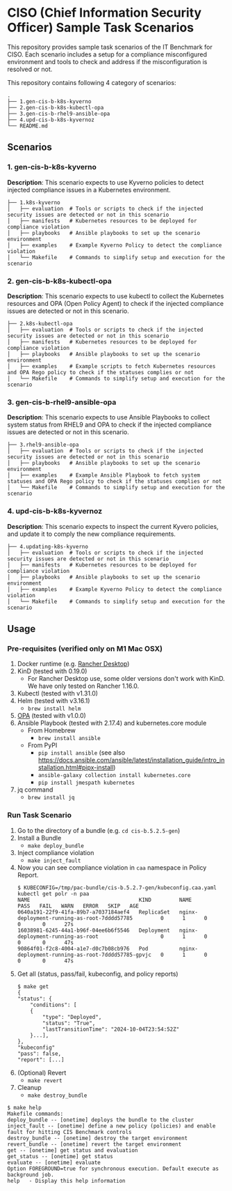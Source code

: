 # CISO (Chief Information Security Officer) Sample Task Scenarios

This repository provides sample task scenarios of the IT Benchmark for CISO. Each scenario includes a setup for a compliance misconfigured environment and tools to check and address if the misconfiguration is resolved or not.

This repository contains following 4 category of scenarios:

```
.
├── 1.gen-cis-b-k8s-kyverno
├── 2.gen-cis-b-k8s-kubectl-opa
├── 3.gen-cis-b-rhel9-ansible-opa
├── 4.upd-cis-b-k8s-kyvernoz
└── README.md
```

## Scenarios

### 1. gen-cis-b-k8s-kyverno
**Description**: This scenario expects to use Kyverno policies to detect injected compliance issues in a Kubernetes environment.

```
├── 1.k8s-kyverno
│   ├── evaluation  # Tools or scripts to check if the injected security issues are detected or not in this scenario
│   ├── manifests   # Kubernetes resources to be deployed for compliance violation 
│   ├── playbooks   # Ansible playbooks to set up the scenario environment
│   ├── examples    # Example Kyverno Policy to detect the compliance violation
│   └── Makefile    # Commands to simplify setup and execution for the scenario
```
### 2. gen-cis-b-k8s-kubectl-opa
**Description**: This scenario expects to use kubectl to collect the Kubernetes resources and OPA (Open Policy Agent) to check if the injected compliance issues are detected or not in this scenario.

```
├── 2.k8s-kubectl-opa
│   ├── evaluation  # Tools or scripts to check if the injected security issues are detected or not in this scenario
│   ├── manifests   # Kubernetes resources to be deployed for compliance violation 
│   ├── playbooks   # Ansible playbooks to set up the scenario environment
│   ├── examples    # Example scripts to fetch Kubernetes resources and OPA Rego policy to check if the statuses complies or not 
│   └── Makefile    # Commands to simplify setup and execution for the scenario
```
### 3. gen-cis-b-rhel9-ansible-opa
**Description**: This scenario expects to use Ansible Playbooks to collect system status from RHEL9 and OPA to check if the injected compliance issues are detected or not in this scenario.

```
├── 3.rhel9-ansible-opa
│   ├── evaluation  # Tools or scripts to check if the injected security issues are detected or not in this scenario
│   ├── playbooks   # Ansible playbooks to set up the scenario environment
│   ├── examples    # Example Ansible Playbook to fetch system statuses and OPA Rego policy to check if the statuses complies or not 
│   └── Makefile    # Commands to simplify setup and execution for the scenario
```

### 4. upd-cis-b-k8s-kyvernoz
**Description**: This scenario expects to inspect the current Kyvero policies, and update it to comply the new compliance requirements.

```
├── 4.updating-k8s-kyverno
│   ├── evaluation  # Tools or scripts to check if the injected security issues are detected or not in this scenario
│   ├── manifests   # Kubernetes resources to be deployed for compliance violation 
│   ├── playbooks   # Ansible playbooks to set up the scenario environment
│   ├── examples    # Example Kyverno Policy to detect the compliance violation
│   └── Makefile    # Commands to simplify setup and execution for the scenario
```

## Usage

### Pre-requisites (verified only on M1 Mac OSX)
1. Docker runtime (e.g. [Rancher Desktop](https://docs.rancherdesktop.io/getting-started/installation))
1. KinD (tested with 0.19.0)
    - For Rancher Desktop use, some older versions don't work with KinD. We have only tested on Rancher 1.16.0.
1. Kubectl (tested with v1.31.0)
1. Helm (tested with v3.16.1)
    - `brew install helm`
1. [OPA](https://www.openpolicyagent.org/) (tested with v1.0.0)
1. Ansible Playbook (tested with 2.17.4) and kubernetes.core module
    - From Homebrew
        - `brew install ansible`
    - From PyPI
        - `pip install ansible` (see also https://docs.ansible.com/ansible/latest/installation_guide/intro_installation.html#pipx-install)
        - `ansible-galaxy collection install kubernetes.core`
        - `pip install jmespath kubernetes`
1. jq command
    - `brew install jq`

### Run Task Scenario
1. Go to the directory of a bundle (e.g. `cd cis-b.5.2.5-gen`)
1. Install a Bundle
    - `make deploy_bundle`
1. Inject compliance violation
    - `make inject_fault`
1. Now you can see compliance violation in `caa` namespace in Policy Report. 
    ```
    $ KUBECONFIG=/tmp/pac-bundle/cis-b.5.2.7-gen/kubeconfig.caa.yaml kubectl get polr -n paa
    NAME                                   KIND         NAME                                                PASS   FAIL   WARN   ERROR   SKIP   AGE
    0640a191-22f9-41fa-89b7-a7037184aef4   ReplicaSet   nginx-deployment-running-as-root-7dddd57785         0      1      0      0       0      27s
    16038981-6245-44a1-b96f-04ee6b6f5546   Deployment   nginx-deployment-running-as-root                    0      1      0      0       0      47s
    90864f01-f2c8-4004-a1e7-d0c7b08cb976   Pod          nginx-deployment-running-as-root-7dddd57785-gpvjc   0      1      0      0       0      47s
    ```
1. Get all (status, pass/fail, kubeconfig, and policy reports) 
    ```
    $ make get
    {
    "status": {
        "conditions": [
        {
            "type": "Deployed",
            "status": "True",
            "lastTransitionTime": "2024-10-04T23:54:52Z"
        }...],
    },
    "kubeconfig"
    "pass": false,
    "report": [...]
    ```
1. (Optional) Revert
    - `make revert`
1. Cleanup
    - `make destroy_bundle`

```
$ make help
Makefile commands:
deploy_bundle -- [onetime] deploys the bundle to the cluster
inject_fault -- [onetime] define a new policy (policies) and enable fault for hitting CIS Benchmark controls
destroy_bundle -- [onetime] destroy the target environment
revert_bundle -- [onetime] revert the target environment
get -- [onetime] get status and evaluation
get_status -- [onetime] get status
evaluate -- [onetime] evaluate
Option FOREGROUND=true for synchronous execution. Default execute as background job.
help   - Display this help information
```